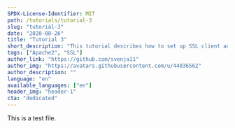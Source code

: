 ```yaml
---
SPDX-License-Identifier: MIT
path: /tutorials/tutorial-3
slug: "tutorial-3"
date: "2020-08-26"
title: "Tutorial 3"
short_description: "This tutorial describes how to set up SSL client authentication with Apache2"
tags: ["Apache2", "SSL"]
author_link: "https://github.com/svenja11"
author_img: "https://avatars.githubusercontent.com/u/44036562"
author_description: ""
language: "en"
available_languages: ["en"]
header_img: "header-1"
cta: "dedicated"
---
```


This is a test file.
